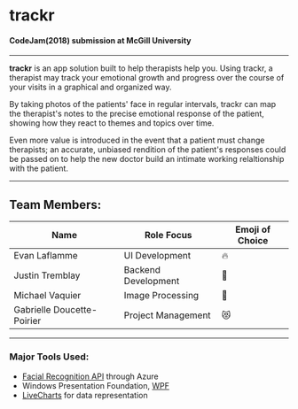 # trackr
#### CodeJam(2018) submission at McGill University 
-------------------------------------------------

**trackr** is an app solution built to help therapists help you. Using trackr, a therapist may track your emotional growth and progress over the course of your visits in a graphical and organized way.

By taking photos of the patients' face in regular intervals, trackr can map the therapist's notes to the precise emotional response of the patient, showing how they react to themes and topics over time.

Even more value is introduced in the event that a patient must change therapists; an accurate, unbiased rendition of the patient's responses could be passed on to help the new doctor build an intimate working relaltionship with the patient.

--------------------------------------------------

## Team Members:

Name | Role Focus | Emoji of Choice
-----|-----|-----
Evan Laflamme | UI Development | :fire:
Justin Tremblay | Backend Development | :beer:
Michael Vaquier | Image Processing | :triumph:
Gabrielle Doucette-Poirier | Project Management | :heart_eyes_cat:

--------------------------------------------------

### Major Tools Used:
* [Facial Recognition API](https://azure.microsoft.com/en-ca/services/cognitive-services/face/) through Azure
* Windows Presentation Foundation, [WPF](https://docs.microsoft.com/en-us/dotnet/framework/wpf/getting-started/introduction-to-wpf-in-vs)
* [LiveCharts](https://lvcharts.net/) for data representation
